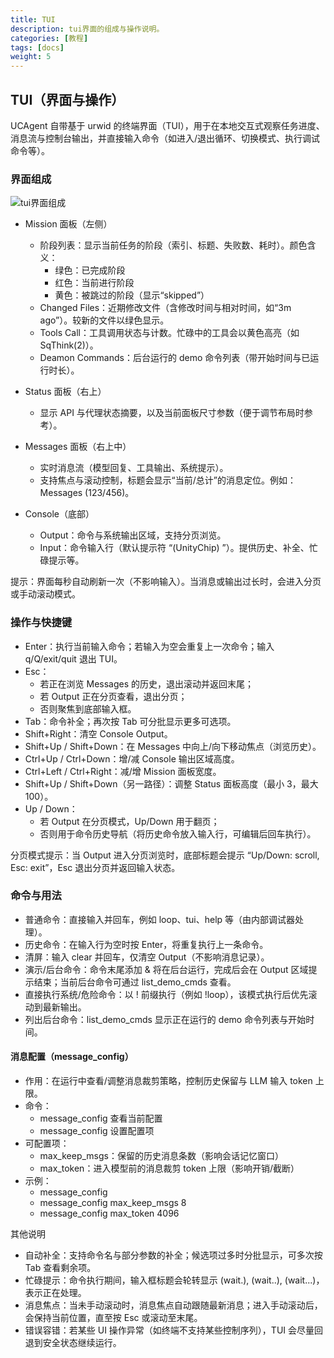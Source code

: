 ```yaml
---
title: TUI
description: tui界面的组成与操作说明。
categories: [教程]
tags: [docs]
weight: 5
---
```


## TUI（界面与操作）

UCAgent 自带基于 urwid 的终端界面（TUI），用于在本地交互式观察任务进度、消息流与控制台输出，并直接输入命令（如进入/退出循环、切换模式、执行调试命令等）。

### 界面组成

![tui界面组成](tui-part.png)

- Mission 面板（左侧）

  - 阶段列表：显示当前任务的阶段（索引、标题、失败数、耗时）。颜色含义：
    - 绿色：已完成阶段
    - 红色：当前进行阶段
    - 黄色：被跳过的阶段（显示“skipped”）
  - Changed Files：近期修改文件（含修改时间与相对时间，如“3m ago”）。较新的文件以绿色显示。
  - Tools Call：工具调用状态与计数。忙碌中的工具会以黄色高亮（如 SqThink(2)）。
  - Deamon Commands：后台运行的 demo 命令列表（带开始时间与已运行时长）。

- Status 面板（右上）

  - 显示 API 与代理状态摘要，以及当前面板尺寸参数（便于调节布局时参考）。

- Messages 面板（右上中）

  - 实时消息流（模型回复、工具输出、系统提示）。
  - 支持焦点与滚动控制，标题会显示“当前/总计”的消息定位。例如：Messages (123/456)。

- Console（底部）
  - Output：命令与系统输出区域，支持分页浏览。
  - Input：命令输入行（默认提示符 “(UnityChip) ”）。提供历史、补全、忙碌提示等。

提示：界面每秒自动刷新一次（不影响输入）。当消息或输出过长时，会进入分页或手动滚动模式。

### 操作与快捷键

- Enter：执行当前输入命令；若输入为空会重复上一次命令；输入 q/Q/exit/quit 退出 TUI。
- Esc：
  - 若正在浏览 Messages 的历史，退出滚动并返回末尾；
  - 若 Output 正在分页查看，退出分页；
  - 否则聚焦到底部输入框。
- Tab：命令补全；再次按 Tab 可分批显示更多可选项。
- Shift+Right：清空 Console Output。
- Shift+Up / Shift+Down：在 Messages 中向上/向下移动焦点（浏览历史）。
- Ctrl+Up / Ctrl+Down：增/减 Console 输出区域高度。
- Ctrl+Left / Ctrl+Right：减/增 Mission 面板宽度。
- Shift+Up / Shift+Down（另一路径）：调整 Status 面板高度（最小 3，最大 100）。
- Up / Down：
  - 若 Output 在分页模式，Up/Down 用于翻页；
  - 否则用于命令历史导航（将历史命令放入输入行，可编辑后回车执行）。

分页模式提示：当 Output 进入分页浏览时，底部标题会提示 “Up/Down: scroll, Esc: exit”，Esc 退出分页并返回输入状态。

### 命令与用法

- 普通命令：直接输入并回车，例如 loop、tui、help 等（由内部调试器处理）。
- 历史命令：在输入行为空时按 Enter，将重复执行上一条命令。
- 清屏：输入 clear 并回车，仅清空 Output（不影响消息记录）。
- 演示/后台命令：命令末尾添加 & 将在后台运行，完成后会在 Output 区域提示结束；当前后台命令可通过 list_demo_cmds 查看。
- 直接执行系统/危险命令：以 ! 前缀执行（例如 !loop），该模式执行后优先滚动到最新输出。
- 列出后台命令：list_demo_cmds 显示正在运行的 demo 命令列表与开始时间。

#### 消息配置（message_config）

- 作用：在运行中查看/调整消息裁剪策略，控制历史保留与 LLM 输入 token 上限。
- 命令：
  - message_config 查看当前配置
  - message_config <key> <value> 设置配置项
- 可配置项：
  - max_keep_msgs：保留的历史消息条数（影响会话记忆窗口）
  - max_token：进入模型前的消息裁剪 token 上限（影响开销/截断）
- 示例：
  - message_config
  - message_config max_keep_msgs 8
  - message_config max_token 4096

其他说明

- 自动补全：支持命令名与部分参数的补全；候选项过多时分批显示，可多次按 Tab 查看剩余项。
- 忙碌提示：命令执行期间，输入框标题会轮转显示 (wait.), (wait..), (wait...)，表示正在处理。
- 消息焦点：当未手动滚动时，消息焦点自动跟随最新消息；进入手动滚动后，会保持当前位置，直至按 Esc 或滚动至末尾。
- 错误容错：若某些 UI 操作异常（如终端不支持某些控制序列），TUI 会尽量回退到安全状态继续运行。
